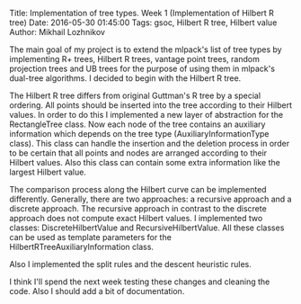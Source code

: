 Title: Implementation of tree types. Week 1 (Implementation of Hilbert R tree)
Date: 2016-05-30 01:45:00
Tags: gsoc, Hilbert R tree, Hilbert value
Author: Mikhail Lozhnikov

The main goal of my project is to extend the mlpack's list of tree types by implementing R+ trees, Hilbert R trees, vantage point trees, random projection trees and UB trees for the purpose of using them in mlpack's dual-tree algorithms. I decided to begin with the Hilbert R tree.

The Hilbert R tree differs from original Guttman's R tree by a special ordering. All points should be inserted into the tree according to their Hilbert values. In order to do this I implemented a new layer of abstraction for the RectangleTree class. Now each node of the tree contains an auxiliary information which depends on the tree type (AuxiliaryInformationType class). This class can handle the insertion and the deletion process in order to be certain that all points and nodes are arranged according to their Hilbert values. Also this class can contain some extra information like the largest Hilbert value.

The comparison process along the Hilbert curve can be implemented differently. Generally, there are two approaches: a recursive approach and a discrete approach. The recursive approach in contrast to the discrete approach does not compute exact Hilbert values. I implemented two classes: DiscreteHilbertValue and RecursiveHilbertValue. All these classes can be used as template parameters for the HilbertRTreeAuxiliaryInformation class.

Also I implemented the split rules and the descent heuristic rules.

I think I'll spend the next week testing these changes and cleaning the code. Also I should add a bit of documentation.
